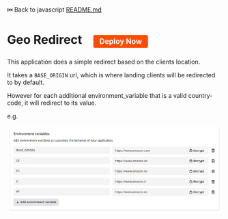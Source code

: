 ⏮️ Back to javascript [README.md](../../README.md)

# Geo Redirect <a href="https://portal.gcore.com/fastedge/create-template-app/6" style="display: inline-block; background-color: #ff4c00; color: white; padding: 5px 14px; text-decoration: none; font-weight: bold; border-radius: 4px; margin: 5px 20px; font-size: 17px;">Deploy Now</a>

This application does a simple redirect based on the clients location.

It takes a `BASE_ORIGIN` url, which is where landing clients will be redirected to by default.

However for each additional environment_variable that is a valid country-code, it will redirect to its value.

e.g.

![env_vars](env-vars.png)
